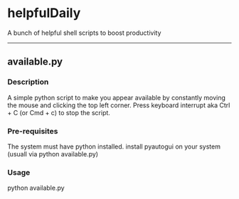 # helpfulDaily

A bunch of helpful shell scripts to boost productivity


____________________________________________________________________________________________________________________________________________________________________________

## available.py
### Description
A simple python script to make you appear available by constantly moving the mouse and clicking the top left corner. Press keyboard interrupt aka Ctrl + C (or Cmd + c) to stop the script.
### Pre-requisites
The system must have python installed.
install pyautogui on your system  (usuall via python available.py)
### Usage
python available.py

